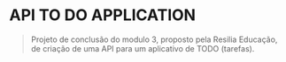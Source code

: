 # API TO DO APPLICATION
> Projeto de conclusão do modulo 3, proposto pela Resilia Educação, de criação de uma API para um aplicativo de TODO (tarefas). 

